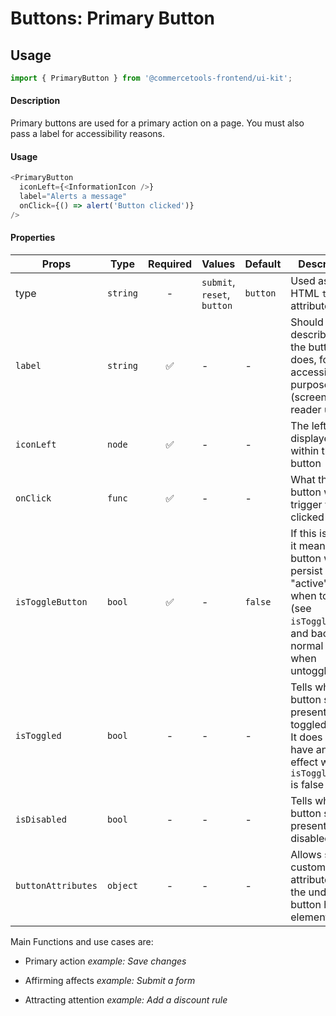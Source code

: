 # Buttons: Primary Button

## Usage

```js
import { PrimaryButton } from '@commercetools-frontend/ui-kit';
```

#### Description

Primary buttons are used for a primary action on a page. You must also pass a
label for accessibility reasons.

#### Usage

```js
<PrimaryButton
  iconLeft={<InformationIcon />}
  label="Alerts a message"
  onClick={() => alert('Button clicked')}
/>
```

#### Properties

| Props              | Type     | Required | Values                      | Default  | Description                                                                                                                                      |
| ------------------ | -------- | :------: | --------------------------- | -------- | ------------------------------------------------------------------------------------------------------------------------------------------------ |
| type               | `string` |    -     | `submit`, `reset`, `button` | `button` | Used as the HTML `type` attribute.                                                                                                               |
| `label`            | `string` |    ✅    | -                           | -        | Should describe what the button does, for accessibility purposes (screen-reader users)                                                           |
| `iconLeft`         | `node`   |    ✅    | -                           | -        | The left icon displayed within the button                                                                                                        |
| `onClick`          | `func`   |    ✅    | -                           | -        | What the button will trigger when clicked                                                                                                        |
| `isToggleButton`   | `bool`   |    ✅    | -                           | `false`  | If this is active, it means the button will persist in an "active" state when toggled (see `isToggled`), and back to normal state when untoggled |
| `isToggled`        | `bool`   |    -     | -                           | -        | Tells when the button should present a toggled state. It does not have any effect when `isToggleButton` is false                                 |
| `isDisabled`       | `bool`   |    -     | -                           | -        | Tells when the button should present a disabled state                                                                                            |
| `buttonAttributes` | `object` |    -     | -                           | -        | Allows setting custom attributes on the underlying button html element                                                                           |

Main Functions and use cases are:

- Primary action _example: Save changes_

- Affirming affects _example: Submit a form_

- Attracting attention _example: Add a discount rule_
